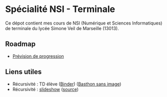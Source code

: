 # Spécialité NSI - Terminale

Ce dépot contient mes cours de NSI (Numérique et Sciences Informatiques) de terminale du lycée Simone Veil de Marseille (13013).

## Roadmap

* [Prévision de progression](./roadmap/progression.md)

## Liens utiles

* Récursivité : TD élève ([Binder](http://pa.dilla.fr/U)) ([Basthon sans image](http://pa.dilla.fr/Y))
* Récursivité : [slideshow](http://pa.dilla.fr/Z) ([source](https://padilla-nsi.github.io/tnsi/cours/langage/1-récursivité/1-1---Récursivité.slides.html))